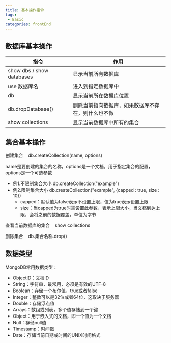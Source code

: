 ```yaml
---
title: 基本操作指令
tags: 
 - Basic
categories: frontEnd
---
```


## 数据库基本操作
| 指令 | 作用 |
| ------------------------- | ---------------------- |
| show dbs / show databases | 显示当前所有数据库 |
| use 数据库名          | 进入到指定数据库中 |
| db                        | 显示当前所在数据库位置 |
|db.dropDatabase()|删除当前指向数据库，如果数据库不存在，则什么也不做|  
|show collections|显示当前数据库中所有的集合|  
    
## 集合基本操作

创建集合 &nbsp;&nbsp;  db.createCollection(name, options)
                    
name是要创建的集合的名称，options是一个文档，用于指定集合的配置，options是一个可选参数
              
* 例1.不限制集合大小 db.createCollection("example")
* 例2.限制集合大小 db.createCollection("example", {capped : true, size : 10})
  * capped：默认值为false表示不设置上限，值为true表示设置上限
  * size：当capped为true时需设置此参数，表示上限大小，当文档到达上限，会将之前的数据覆盖，单位为字节
                  
查看当前数据库的集合 &nbsp;&nbsp; show collections
    
删除集合 &nbsp;&nbsp; db.集合名称.drop()  

## 数据类型
    
MongoDB常用数据类型：
* ObjectID：文档ID
* String：字符串，最常用，必须是有效的UTF-8
* Boolean：存储一个布尔值，true或者false
* Integer：整数可以是32位或者64位，这取决于服务器
* Double：存储浮点值
* Arrays：数组或列表，多个值存储到一个键
* Object：用于嵌入式的文档，即一个值为一个文档
* Null：存储null值
* Timestamp：时间戳
* Date：存储当前日期或时间的UNIX时间格式
        
